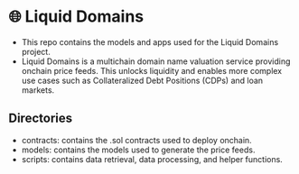 # 🌐 Liquid Domains

- This repo contains the models and apps used for the Liquid Domains project.
- Liquid Domains is a multichain domain name valuation service providing onchain price feeds. This unlocks liquidity and enables more complex use cases such as Collateralized Debt Positions (CDPs) and loan markets.

## Directories

- contracts: contains the .sol contracts used to deploy onchain.
- models: contains the models used to generate the price feeds.
- scripts: contains data retrieval, data processing, and helper functions.

